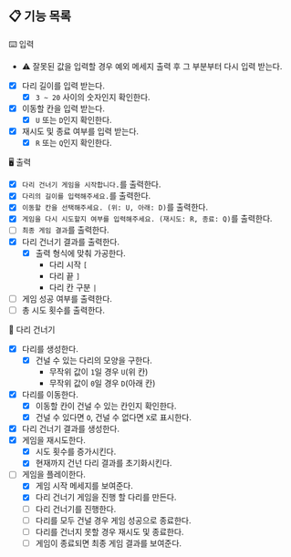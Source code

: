 ## 📋 기능 목록

⌨️ 입력

- ⚠️ 잘못된 값을 입력할 경우 예외 메세지 출력 후 그 부분부터 다시 입력 받는다.
- [x] 다리 길이를 입력 받는다.
    - [x] `3 ~ 20` 사이의 숫자인지 확인한다.
- [x] 이동할 칸을 입력 받는다.
    - [x] `U` 또는 `D`인지 확인한다.
- [x] 재시도 및 종료 여부를 입력 받는다.
    - [x] `R` 또는 `Q`인지 확인한다.

🖥 출력

- [x] `다리 건너기 게임을 시작합니다.`를 출력한다.
- [x] `다리의 길이를 입력해주세요.`를 출력한다.
- [x] `이동할 칸을 선택해주세요. (위: U, 아래: D)`를 출력한다.
- [x] `게임을 다시 시도할지 여부를 입력해주세요. (재시도: R, 종료: Q)`를 출력한다.
- [ ] `최종 게임 결과`를 출력한다.
- [x] 다리 건너기 결과를 출력한다.
    - [x] 출력 형식에 맞춰 가공한다.
        - 다리 시작 `[`
        - 다리 끝 `]`
        - 다리 칸 구분 ` | `
- [ ] 게임 성공 여부를 출력한다.
- [ ] 총 시도 횟수를 출력한다.

🚧 다리 건너기

- [x] 다리를 생성한다.
    - [x] 건널 수 있는 다리의 모양을 구한다.
        - 무작위 값이 `1`일 경우 `U`(위 칸)
        - 무작위 값이 `0`일 경우 `D`(아래 칸)
- [x] 다리를 이동한다.
    - [x] 이동할 칸이 건널 수 있는 칸인지 확인한다.
    - [x] 건널 수 있다면 `O`, 건널 수 없다면 `X`로 표시한다.
- [x] 다리 건너기 결과를 생성한다.
- [x] 게임을 재시도한다.
    - [x] 시도 횟수를 증가시킨다.
    - [x] 현재까지 건넌 다리 결과를 초기화시킨다.
- [ ] 게임을 플레이한다.
    - [x] 게임 시작 메세지를 보여준다.
    - [x] 다리 건너기 게임을 진행 할 다리를 만든다.
    - [ ] 다리 건너기를 진행한다.
    - [ ] 다리를 모두 건널 경우 게임 성공으로 종료한다.
    - [ ] 다리를 건너지 못할 경우 재시도 및 종료한다.
    - [ ] 게임이 종료되면 최종 게임 결과를 보여준다.
